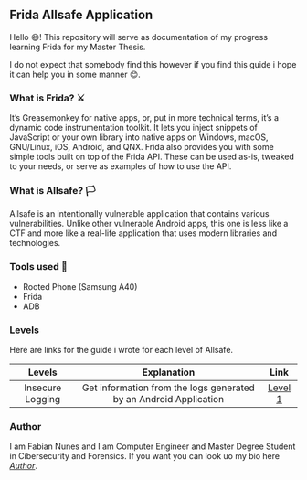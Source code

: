 ## Frida Allsafe Application

Hello 😄! This repository will serve as documentation of my progress learning Frida for my Master Thesis.

I do not expect that somebody find this however if you find this guide 
i hope it can help you in some manner 😊.

### What is Frida? ⚔️

It’s Greasemonkey for native apps, or, put in more technical terms, it’s a dynamic code instrumentation toolkit. 
It lets you inject snippets of JavaScript or your own library into native apps on Windows, macOS, GNU/Linux, iOS, Android, and QNX.
Frida also provides you with some simple tools built on top of the Frida API. These can be used as-is, tweaked to your needs, or serve as examples of how to use the API.

### What is Allsafe? 🏳
Allsafe is an intentionally vulnerable application that contains various vulnerabilities. Unlike other vulnerable Android apps, this one is less like a CTF and more like a real-life application that uses modern libraries and technologies.

### Tools used 📱

- Rooted Phone (Samsung A40)
- Frida
- ADB

### Levels

Here are links for the guide i wrote for each level of Allsafe.

|    **Levels**    |                          **Explanation**                          | **Link**  |
|:----------------:|:-----------------------------------------------------------------:|:---------:|
| Insecure Logging | Get information from the logs generated by an Android Application | [Level 1] |

### Author

I am Fabian Nunes and I am Computer Engineer and Master Degree Student in Cibersecurity and Forensics.
If you want you can look uo my bio here *[Author]*.

<!---Links-->
[Author]: <https://github.com/fabian-nunes>
[Level 1]: <https://www.rpgmakerweb.com/products/rpg-maker-mv>

